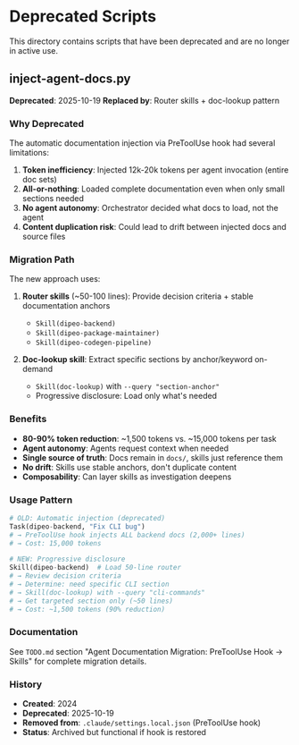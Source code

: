 # Deprecated Scripts

This directory contains scripts that have been deprecated and are no longer in active use.

## inject-agent-docs.py

**Deprecated**: 2025-10-19
**Replaced by**: Router skills + doc-lookup pattern

### Why Deprecated

The automatic documentation injection via PreToolUse hook had several limitations:

1. **Token inefficiency**: Injected 12k-20k tokens per agent invocation (entire doc sets)
2. **All-or-nothing**: Loaded complete documentation even when only small sections needed
3. **No agent autonomy**: Orchestrator decided what docs to load, not the agent
4. **Content duplication risk**: Could lead to drift between injected docs and source files

### Migration Path

The new approach uses:

1. **Router skills** (~50-100 lines): Provide decision criteria + stable documentation anchors
   - `Skill(dipeo-backend)`
   - `Skill(dipeo-package-maintainer)`
   - `Skill(dipeo-codegen-pipeline)`

2. **Doc-lookup skill**: Extract specific sections by anchor/keyword on-demand
   - `Skill(doc-lookup)` with `--query "section-anchor"`
   - Progressive disclosure: Load only what's needed

### Benefits

- **80-90% token reduction**: ~1,500 tokens vs. ~15,000 tokens per task
- **Agent autonomy**: Agents request context when needed
- **Single source of truth**: Docs remain in `docs/`, skills just reference them
- **No drift**: Skills use stable anchors, don't duplicate content
- **Composability**: Can layer skills as investigation deepens

### Usage Pattern

```python
# OLD: Automatic injection (deprecated)
Task(dipeo-backend, "Fix CLI bug")
# → PreToolUse hook injects ALL backend docs (2,000+ lines)
# → Cost: 15,000 tokens

# NEW: Progressive disclosure
Skill(dipeo-backend)  # Load 50-line router
# → Review decision criteria
# → Determine: need specific CLI section
# → Skill(doc-lookup) with --query "cli-commands"
# → Get targeted section only (~50 lines)
# → Cost: ~1,500 tokens (90% reduction)
```

### Documentation

See `TODO.md` section "Agent Documentation Migration: PreToolUse Hook → Skills" for complete migration details.

### History

- **Created**: 2024
- **Deprecated**: 2025-10-19
- **Removed from**: `.claude/settings.local.json` (PreToolUse hook)
- **Status**: Archived but functional if hook is restored
